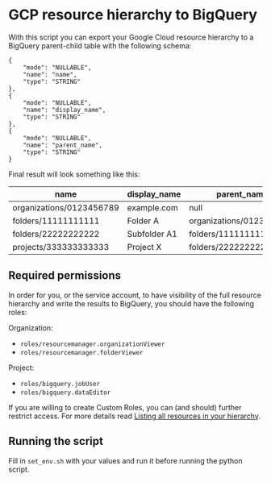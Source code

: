 # GCP resource hierarchy to BigQuery

With this script you can export your Google Cloud resource hierarchy to a BigQuery parent-child table with the following schema:

```
{
    "mode": "NULLABLE",
    "name": "name",
    "type": "STRING"
},
{
    "mode": "NULLABLE",
    "name": "display_name",
    "type": "STRING"
},
{
    "mode": "NULLABLE",
    "name": "parent_name",
    "type": "STRING"
}
```

Final result will look something like this:

| name                     | display_name | parent_name              |
|--------------------------|--------------|--------------------------|
| organizations/0123456789 | example.com  | null                     |
| folders/11111111111      | Folder A     | organizations/0123456789 |
| folders/22222222222      | Subfolder A1 | folders/11111111111      |
| projects/333333333333    | Project X    | folders/22222222222      |


## Required permissions

In order for you, or the service account, to have visibility of the full resource hierarchy and write the results to BigQuery, you should have the following roles:

Organization:
- `roles/resourcemanager.organizationViewer`
- `roles/resourcemanager.folderViewer`

Project:
- `roles/bigquery.jobUser`
- `roles/bigquery.dataEditor`

If you are willing to create Custom Roles, you can (and should) further restrict access. For more details read [Listing all resources in your hierarchy](https://cloud.google.com/resource-manager/docs/listing-all-resources).

## Running the script
Fill in `set_env.sh` with your values and run it before running the python script.

